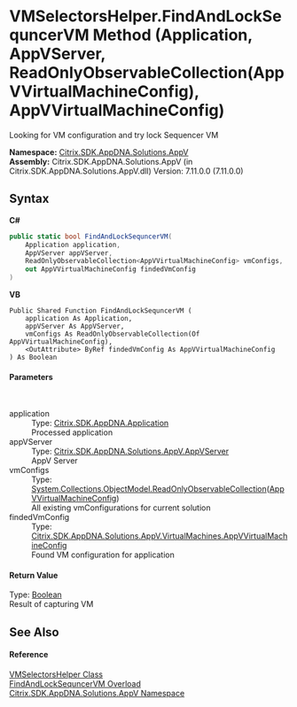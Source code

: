 # VMSelectorsHelper.FindAndLockSequncerVM Method (Application, AppVServer, ReadOnlyObservableCollection(AppVVirtualMachineConfig), AppVVirtualMachineConfig)
 

Looking for VM configuration and try lock Sequencer VM

**Namespace:**&nbsp;<a href="a638ea88-d709-bd82-5735-d58961438ce5">Citrix.SDK.AppDNA.Solutions.AppV</a><br />**Assembly:**&nbsp;Citrix.SDK.AppDNA.Solutions.AppV (in Citrix.SDK.AppDNA.Solutions.AppV.dll) Version: 7.11.0.0 (7.11.0.0)

## Syntax

**C#**
```csharp
public static bool FindAndLockSequncerVM(
	Application application,
	AppVServer appVServer,
	ReadOnlyObservableCollection<AppVVirtualMachineConfig> vmConfigs,
	out AppVVirtualMachineConfig findedVmConfig
)
```

**VB**
```vbnet
Public Shared Function FindAndLockSequncerVM ( 
	application As Application,
	appVServer As AppVServer,
	vmConfigs As ReadOnlyObservableCollection(Of AppVVirtualMachineConfig),
	<OutAttribute> ByRef findedVmConfig As AppVVirtualMachineConfig
) As Boolean
```


#### Parameters
&nbsp;<dl><dt>application</dt><dd>Type: <a href="1779bfff-4b29-0f26-8a09-10acdd530bbc">Citrix.SDK.AppDNA.Application</a><br />Processed application</dd><dt>appVServer</dt><dd>Type: <a href="2d79869b-1a27-6121-b364-7f6216816c3f">Citrix.SDK.AppDNA.Solutions.AppV.AppVServer</a><br />AppV Server</dd><dt>vmConfigs</dt><dd>Type: <a href="http://msdn2.microsoft.com/en-us/library/ms668620" target="_blank">System.Collections.ObjectModel.ReadOnlyObservableCollection</a>(<a href="9cd60ac7-2743-04e8-4529-aa98afc88a94">AppVVirtualMachineConfig</a>)<br />All existing vmConfigurations for current solution</dd><dt>findedVmConfig</dt><dd>Type: <a href="9cd60ac7-2743-04e8-4529-aa98afc88a94">Citrix.SDK.AppDNA.Solutions.AppV.VirtualMachines.AppVVirtualMachineConfig</a><br />Found VM configuration for application</dd></dl>

#### Return Value
Type: <a href="http://msdn2.microsoft.com/en-us/library/a28wyd50" target="_blank">Boolean</a><br />Result of capturing VM

## See Also


#### Reference
<a href="0860e23c-c44b-027b-78e8-5b6e38467a45">VMSelectorsHelper Class</a><br /><a href="21628586-aac6-bbbf-9d3e-832d5656862a">FindAndLockSequncerVM Overload</a><br /><a href="a638ea88-d709-bd82-5735-d58961438ce5">Citrix.SDK.AppDNA.Solutions.AppV Namespace</a><br />
